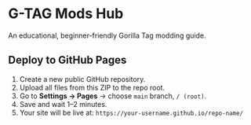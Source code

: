 # G-TAG Mods Hub

An educational, beginner-friendly Gorilla Tag modding guide.

## Deploy to GitHub Pages

1. Create a new public GitHub repository.
2. Upload all files from this ZIP to the repo root.
3. Go to **Settings → Pages** → choose `main` branch, `/ (root)`.
4. Save and wait 1–2 minutes.
5. Your site will be live at:
   `https://your-username.github.io/repo-name/`
